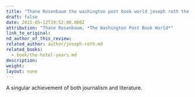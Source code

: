 ```yaml
---
title: "Thane Rosenbaum the washington post book world joseph roth the hotel years"
draft: false
date: 2015-05-12T19:52:00.000Z
attribution: "Thane Rosenbaum, *The Washington Post Book World*"
link_to_original:
nd_author_of_this_review:
related_author: author/joseph-roth.md
related_books:
  - book/the-hotel-years.md
description:
weight:
layout: none
---
```

A singular achievement of both journalism and literature.


